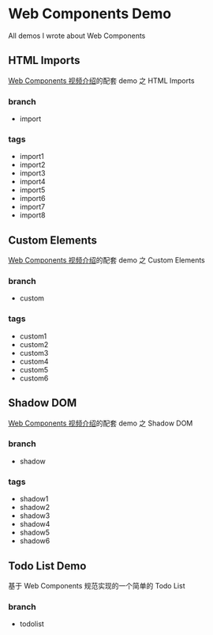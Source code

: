 # Web Components Demo

All demos I wrote about Web Components

## HTML Imports

[Web Components 视频介绍](www.tudou.com/plcover/r0pA0z77CgM/)的配套 demo 之 HTML Imports

### branch

* import

### tags

* import1
* import2
* import3
* import4
* import5
* import6
* import7
* import8

## Custom Elements

[Web Components 视频介绍](www.tudou.com/plcover/r0pA0z77CgM/)的配套 demo 之 Custom Elements

### branch

* custom

### tags

* custom1
* custom2
* custom3
* custom4
* custom5
* custom6

## Shadow DOM

[Web Components 视频介绍](www.tudou.com/plcover/r0pA0z77CgM/)的配套 demo 之 Shadow DOM

### branch

* shadow

### tags

* shadow1
* shadow2
* shadow3
* shadow4
* shadow5
* shadow6

## Todo List Demo

基于 Web Components 规范实现的一个简单的 Todo List

### branch

* todolist


